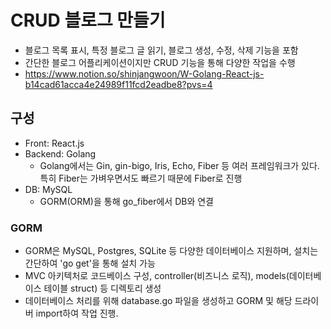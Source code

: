 # CRUD 블로그 만들기 
-  블로그 목록 표시, 특정 블로그 글 읽기, 블로그 생성, 수정, 삭제 기능을 포함
-  간단한 블로그 어플리케이션이지만 CRUD 기능을 통해 다양한 작업을 수행
-  https://www.notion.so/shinjangwoon/W-Golang-React-js-b14cad61acca4e24989f11fcd2eadbe8?pvs=4

## 구성
- Front: React.js
- Backend: Golang
   - Golang에서는 Gin, gin-bigo, Iris, Echo, Fiber 등 여러 프레임워크가 있다. 특히 Fiber는 가벼우면서도 빠르기 때문에 Fiber로 진행
- DB: MySQL
   - GORM(ORM)을 통해 go_fiber에서 DB와 연결

### GORM
- GORM은 MySQL, Postgres, SQLite 등 다양한 데이터베이스 지원하며, 설치는 간단하여 'go get'을 통해 설치 가능
- MVC 아키텍처로 코드베이스 구성, controller(비즈니스 로직), models(데이터베이스 테이블 struct) 등 디렉토리 생성
- 데이터베이스 처리를 위해 database.go 파일을 생성하고 GORM 및 해당 드라이버 import하여 작업 진행.
